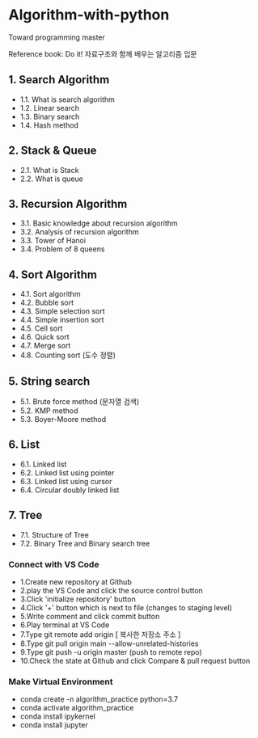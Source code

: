 # Algorithm-with-python

Toward programming master

Reference book: Do it! 자료구조와 함께 배우는 알고리즘 입문

## 1. Search Algorithm

- 1.1. What is search algorithm
- 1.2. Linear search
- 1.3. Binary search
- 1.4. Hash method

## 2. Stack & Queue

- 2.1. What is Stack
- 2.2. What is queue

## 3. Recursion Algorithm

- 3.1. Basic knowledge about recursion algorithm
- 3.2. Analysis of recursion algorithm
- 3.3. Tower of Hanoi
- 3.4. Problem of 8 queens

## 4. Sort Algorithm

- 4.1. Sort algorithm
- 4.2. Bubble sort
- 4.3. Simple selection sort
- 4.4. Simple insertion sort
- 4.5. Cell sort
- 4.6. Quick sort
- 4.7. Merge sort
- 4.8. Counting sort (도수 정렬)

## 5. String search

- 5.1. Brute force method (문자열 검색)
- 5.2. KMP method
- 5.3. Boyer-Moore method

## 6. List

- 6.1. Linked list
- 6.2. Linked list using pointer
- 6.3. Linked list using cursor
- 6.4. Circular doubly linked list

## 7. Tree

- 7.1. Structure of Tree
- 7.2. Binary Tree and Binary search tree

### Connect with VS Code

- 1.Create new repository at Github
- 2.play the VS Code and click the source control button
- 3.Click 'initialize repository' button
- 4.Click '+' button which is next to file (changes to staging level)
- 5.Write comment and click commit button
- 6.Play terminal at VS Code
- 7.Type git remote add origin [ 복사한 저장소 주소 ]
- 8.Type git pull origin main --allow-unrelated-histories
- 9.Type git push -u origin master (push to remote repo)
- 10.Check the state at Github and click Compare & pull request button

### Make Virtual Environment

- conda create -n algorithm_practice python=3.7
- conda activate algorithm_practice
- conda install ipykernel
- conda install jupyter
